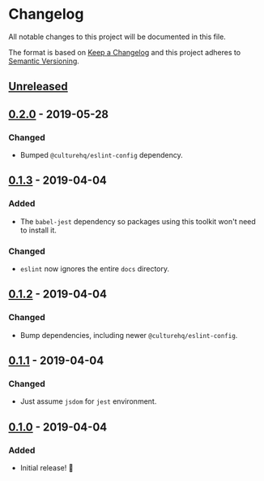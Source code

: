 # Changelog

All notable changes to this project will be documented in this file.

The format is based on [Keep a Changelog](http://keepachangelog.com/en/1.0.0/) and this project adheres to [Semantic Versioning](http://semver.org/spec/v2.0.0.html).

## [Unreleased]

## [0.2.0] - 2019-05-28
### Changed
- Bumped `@culturehq/eslint-config` dependency.

## [0.1.3] - 2019-04-04
### Added
- The `babel-jest` dependency so packages using this toolkit won't need to install it.

### Changed
- `eslint` now ignores the entire `docs` directory.

## [0.1.2] - 2019-04-04
### Changed
- Bump dependencies, including newer `@culturehq/eslint-config`.

## [0.1.1] - 2019-04-04
### Changed
- Just assume `jsdom` for `jest` environment.

## [0.1.0] - 2019-04-04
### Added
- Initial release! 🎉

[unreleased]: https://github.com/CultureHQ/scripts/compare/v0.2.0...HEAD
[0.2.0]: https://github.com/CultureHQ/scripts/compare/v0.1.3...v0.2.0
[0.1.3]: https://github.com/CultureHQ/scripts/compare/v0.1.2...v0.1.3
[0.1.2]: https://github.com/CultureHQ/scripts/compare/v0.1.1...v0.1.2
[0.1.1]: https://github.com/CultureHQ/scripts/compare/v0.1.0...v0.1.1
[0.1.0]: https://github.com/CultureHQ/scripts/compare/54cad2...v0.1.0
